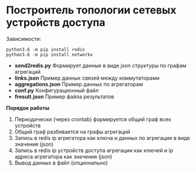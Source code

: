 # Построитель топологии сетевых устройств доступа

Зависимости:
```
python3.6 -m pip install redis
python3.6 -m pip install networkx

```

- **send2redis.py** Формирует данные в виде json структуры по графам агрегаций 
- **links.json** Пример данных связей между коммутаторами
- **aggregations.json** Пример данных по агрегаторам
- **conf.py** Конфигурационный файл
- **fresult.json** Пример файла результатов

**Порядок работы** 

1. Периодически (через crontab) формируется общий граф всех устройств
1. Общий граф разбивается на графы агрегаций
1. Запись в redis ip агрегатора как ключа и данных по агрегации в виде значения (json)
1. Запись в redis ip устройств доступа агрегации как ключей и ip адреса агрегатора как значения (json)
1. Вывод данных в файл (опционально)
